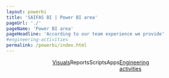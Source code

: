 ```yaml
---
layout: powerbi
title: 'SAIFAS BI | Power BI area'
pageUrl: './'
pageName: 'Power BI area'
pageHeadline: 'According to our team experience we provide'
#engineering-activities
permalink: /powerbi/index.html
---
```

<div class="circle-container">
  <div style="max-width: 800px; display: flex; flex-wrap: wrap; justify-content: center; position: relative;">
    <a class="circle" href="./custom-visuals/">Visuals</a>
    <a class="circle">Reports</a>
    <a class="circle">Scripts</a>
    <a class="circle">Apps</a>
    <a class="engineering-activities-btn" href="./engineering-activities/">Engineering<br>activities</a>
  </div>
</div>
